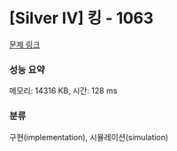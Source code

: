 # [Silver IV] 킹 - 1063 

[문제 링크](https://www.acmicpc.net/problem/1063) 

### 성능 요약

메모리: 14316 KB, 시간: 128 ms

### 분류

구현(implementation), 시뮬레이션(simulation)


